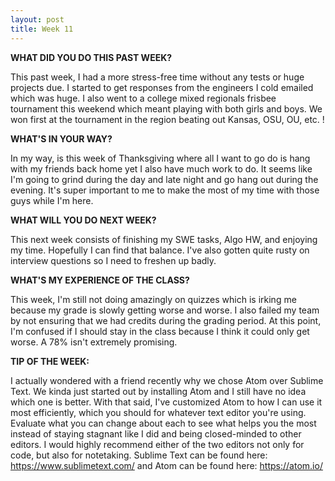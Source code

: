 ```yaml
---
layout: post
title: Week 11
---
```


**WHAT DID YOU DO THIS PAST WEEK?**

This past week, I had a more stress-free time without any tests or huge projects due. I started to get responses from the engineers I cold emailed which was huge. I also went to a college mixed regionals frisbee tournament this weekend which meant playing with both girls and boys. We won first at the tournament in the region beating out Kansas, OSU, OU, etc. !

**WHAT'S IN YOUR WAY?**

In my way, is this week of Thanksgiving where all I want to go do is hang with my friends back home yet I also have much work to do. It seems like I'm going to grind during the day and late night and go hang out during the evening. It's super important to me to make the most of my time with those guys while I'm here.

**WHAT WILL YOU DO NEXT WEEK?**

This next week consists of finishing my SWE tasks, Algo HW, and enjoying my time. Hopefully I can find that balance. I've also gotten quite rusty on interview questions so I need to freshen up badly.

**WHAT'S MY EXPERIENCE OF THE CLASS?**

This week, I'm still not doing amazingly on quizzes which is irking me because my grade is slowly getting worse and worse. I also failed my team by not ensuring that we had credits during the grading period. At this point, I'm confused if I should stay in the class because I think it could only get worse. A 78% isn't extremely promising.

**TIP OF THE WEEK:**

I actually wondered with a friend recently why we chose Atom over Sublime Text. We kinda just started out by installing Atom and I still have no idea which one is better. With that said, I've customized Atom to how I can use it most efficiently, which you should for whatever text editor you're using. Evaluate what you can change about each to see what helps you the most instead of staying stagnant like I did and being closed-minded to other editors. I would highly recommend either of the two editors not only for code, but also for notetaking. Sublime Text can be found here: https://www.sublimetext.com/ and Atom can be found here: https://atom.io/
